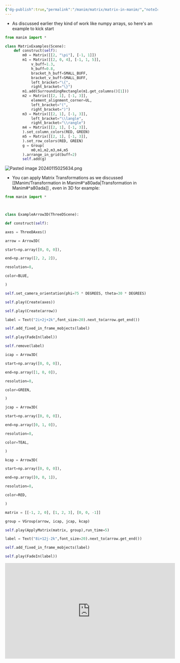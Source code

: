 ```yaml
---
{"dg-publish":true,"permalink":"/manim/matrix/matrix-in-manim/","noteIcon":""}
---
```


- As discussed earlier they kind of work like numpy arrays, so here's an example to kick start
```python
from manim import *

class MatrixExamples(Scene):
    def construct(self):
        m0 = Matrix([[2, "\pi"], [-1, 1]])
        m1 = Matrix([[2, 0, 4], [-1, 1, 5]],
            v_buff=1.3,
            h_buff=0.8,
            bracket_h_buff=SMALL_BUFF,
            bracket_v_buff=SMALL_BUFF,
            left_bracket="\{",
            right_bracket="\}")
        m1.add(SurroundingRectangle(m1.get_columns()[1]))
        m2 = Matrix([[2, 1], [-1, 3]],
            element_alignment_corner=UL,
            left_bracket="(",
            right_bracket=")")
        m3 = Matrix([[2, 1], [-1, 3]],
            left_bracket="\\langle",
            right_bracket="\\rangle")
        m4 = Matrix([[2, 1], [-1, 3]],
        ).set_column_colors(RED, GREEN)
        m5 = Matrix([[2, 1], [-1, 3]],
        ).set_row_colors(RED, GREEN)
        g = Group(
            m0,m1,m2,m3,m4,m5
        ).arrange_in_grid(buff=2)
        self.add(g)
```
![Pasted image 20240115025634.png](/img/user/Manim/Matrix/Pasted%20image%2020240115025634.png)
- You can apply Matrix Transformations as we discussed [[Manim/Transformation in Manim#^a80ada\|Transformation in Manim#^a80ada]] , even in 3D for example:
```python
from manim import *

  

class ExampleArrow3D(ThreeDScene):

def construct(self):

axes = ThreeDAxes()

arrow = Arrow3D(

start=np.array([0, 0, 0]),

end=np.array([2, 2, 2]),

resolution=8,

color=BLUE,

)

self.set_camera_orientation(phi=75 * DEGREES, theta=30 * DEGREES)

self.play(Create(axes))

self.play(Create(arrow))

label = Text("2i+2j+2k",font_size=20).next_to(arrow.get_end())

self.add_fixed_in_frame_mobjects(label)

self.play(FadeIn(label))

self.remove(label)

icap = Arrow3D(

start=np.array([0, 0, 0]),

end=np.array([1, 0, 0]),

resolution=8,

color=GREEN,

)

jcap = Arrow3D(

start=np.array([0, 0, 0]),

end=np.array([0, 1, 0]),

resolution=8,

color=TEAL,

)

kcap = Arrow3D(

start=np.array([0, 0, 0]),

end=np.array([0, 0, 1]),

resolution=8,

color=RED,

)

matrix = [[-1, 2, 0], [1, 2, 3], [0, 0, -1]]

group = VGroup(arrow, icap, jcap, kcap)

self.play(ApplyMatrix(matrix, group),run_time=5)

label = Text("8i+12j-2k",font_size=20).next_to(arrow.get_end())

self.add_fixed_in_frame_mobjects(label)

self.play(FadeIn(label))
```
<iframe width="560" height="315" src="https://www.youtube.com/embed/CSiB4kypz4o?si=tJwekxsQreqETT8N" title="YouTube video player" frameborder="0" allow="accelerometer; autoplay; clipboard-write; encrypted-media; gyroscope; picture-in-picture; web-share" allowfullscreen></iframe> 

